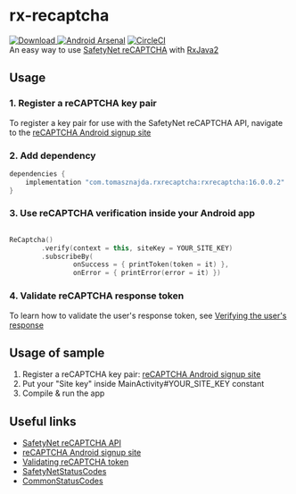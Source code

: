 # rx-recaptcha
[ ![Download](https://api.bintray.com/packages/tomasznajda/rx-recaptcha/rx-recaptcha/images/download.svg?version=16.0.0.2) ](https://bintray.com/tomasznajda/rx-recaptcha/rx-recaptcha/16.0.0.2/link) [![Android Arsenal](https://img.shields.io/badge/Android%20Arsenal-rx--reCAPTCHA-brightgreen.svg?style=flat)](https://android-arsenal.com/details/1/7348) [![CircleCI](https://circleci.com/gh/tomasznajda/rx-recaptcha.svg?style=svg)](https://circleci.com/gh/tomasznajda/rx-recaptcha)\
An easy way to use [SafetyNet reCAPTCHA](https://developer.android.com/training/safetynet/recaptcha.html) with [RxJava2](https://github.com/ReactiveX/RxJava)


## Usage

### 1. Register a reCAPTCHA key pair
To register a key pair for use with the SafetyNet reCAPTCHA API, navigate to the [reCAPTCHA Android signup site](https://g.co/recaptcha/androidsignup)

### 2. Add dependency
```groovy
dependencies {
    implementation "com.tomasznajda.rxrecaptcha:rxrecaptcha:16.0.0.2"
}
```

### 3. Use reCAPTCHA verification inside your Android app
```kotlin

ReCaptcha()
        .verify(context = this, siteKey = YOUR_SITE_KEY)
        .subscribeBy(
                onSuccess = { printToken(token = it) },
                onError = { printError(error = it) })
```

### 4. Validate reCAPTCHA response token
To learn how to validate the user's response token, see [Verifying the user's response](https://developers.google.com/recaptcha/docs/verify)

## Usage of sample

1. Register a reCAPTCHA key pair: [reCAPTCHA Android signup site](https://g.co/recaptcha/androidsignup)
2. Put your "Site key" inside MainActivity#YOUR_SITE_KEY constant
3. Compile & run the app

## Useful links
- [SafetyNet reCAPTCHA API](https://developer.android.com/training/safetynet/recaptcha.html)
- [reCAPTCHA Android signup site](https://g.co/recaptcha/androidsignup)
- [Validating reCAPTCHA token](https://developers.google.com/recaptcha/docs/verify)
- [SafetyNetStatusCodes](https://developers.google.com/android/reference/com/google/android/gms/safetynet/SafetyNetStatusCodes)
- [CommonStatusCodes](https://developers.google.com/android/reference/com/google/android/gms/common/api/CommonStatusCodes)